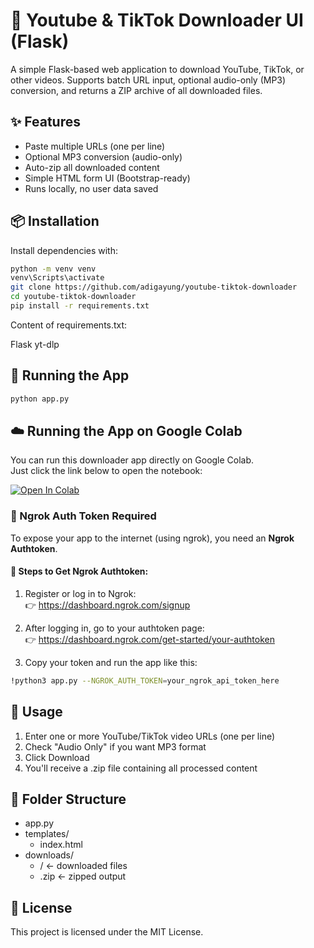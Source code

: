 # 🎥 Youtube & TikTok Downloader UI (Flask)

A simple Flask-based web application to download YouTube, TikTok, or other videos.
Supports batch URL input, optional audio-only (MP3) conversion, and returns a ZIP archive of all downloaded files.

## ✨ Features

- Paste multiple URLs (one per line)
- Optional MP3 conversion (audio-only)
- Auto-zip all downloaded content
- Simple HTML form UI (Bootstrap-ready)
- Runs locally, no user data saved

## 📦 Installation

Install dependencies with:
```bash
python -m venv venv
venv\Scripts\activate
git clone https://github.com/adigayung/youtube-tiktok-downloader
cd youtube-tiktok-downloader
pip install -r requirements.txt
```
Content of requirements.txt:

Flask
yt-dlp

## 🚀 Running the App
```bash
python app.py
```

## ☁️ Running the App on Google Colab

You can run this downloader app directly on Google Colab.  
Just click the link below to open the notebook:

[![Open In Colab](https://colab.research.google.com/assets/colab-badge.svg)](https://colab.research.google.com/github/adigayung/youtube-tiktok-downloader/blob/main/colab.ipynb)


### 🔐 Ngrok Auth Token Required

To expose your app to the internet (using ngrok), you need an **Ngrok Authtoken**.

#### 🔽 Steps to Get Ngrok Authtoken:

1. Register or log in to Ngrok:  
   👉 https://dashboard.ngrok.com/signup

2. After logging in, go to your authtoken page:  
   👉 https://dashboard.ngrok.com/get-started/your-authtoken

3. Copy your token and run the app like this:

```bash
!python3 app.py --NGROK_AUTH_TOKEN=your_ngrok_api_token_here
```

## 📝 Usage

1. Enter one or more YouTube/TikTok video URLs (one per line)
2. Check "Audio Only" if you want MP3 format
3. Click Download
4. You'll receive a .zip file containing all processed content

## 📂 Folder Structure

- app.py
- templates/
  - index.html
- downloads/
  - <UUID>/         ← downloaded files
  - <UUID>.zip      ← zipped output

## 📜 License

This project is licensed under the MIT License.
